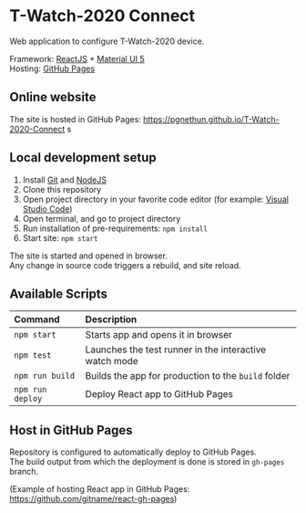 # T-Watch-2020 Connect

Web application to configure T-Watch-2020 device.

Framework: [ReactJS](https://reactjs.org/) + [Material UI 5](https://mui.com/)\
Hosting: [GitHub Pages](https://pages.github.com/)

## Online website

The site is hosted in GitHub Pages: <https://pgnethun.github.io/T-Watch-2020-Connect>
s
## Local development setup

1. Install [Git](https://git-scm.com/) and [NodeJS](https://nodejs.org/)
2. Clone this repository
3. Open project directory in your favorite code editor (for example: [Visual Studio Code](https://code.visualstudio.com/))
4. Open terminal, and go to project directory
5. Run installation of pre-requirements: `npm install`
6. Start site: `npm start`

The site is started and opened in browser.\
Any change in source code triggers a rebuild, and site reload.

## Available Scripts

|Command| Description |
|:------|:------------|
|`npm start`|Starts app and opens it in browser|
|`npm test`|Launches the test runner in the interactive watch mode|
|`npm run build`|Builds the app for production to the `build` folder|
|`npm run deploy`|Deploy React app to GitHub Pages|

## Host in GitHub Pages

Repository is configured to automatically deploy to GitHub Pages.\
The build output from which the deployment is done is stored in `gh-pages` branch.

(Example of hosting React app in GitHub Pages: <https://github.com/gitname/react-gh-pages>)
